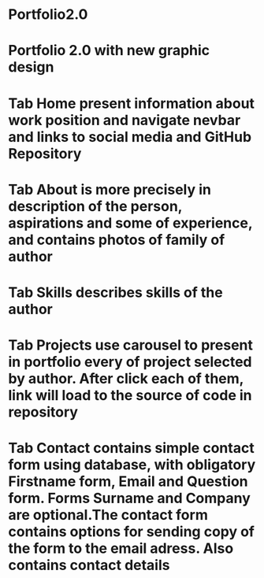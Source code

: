 # Portfolio2.0
# Portfolio 2.0 with new graphic design
# Tab Home present information about work position and navigate nevbar and links to social media and GitHub Repository
# Tab About is more precisely in description of the person, aspirations and some of experience, and contains photos of family of author
# Tab Skills describes skills of the author
# Tab Projects use carousel to present in portfolio every of project selected by author. After click each of them, link will load to the source of code in repository
# Tab Contact contains simple contact form using database, with obligatory Firstname form, Email and Question form. Forms Surname and Company are optional.The contact form contains options for sending copy of the form to the email adress. Also contains contact details
